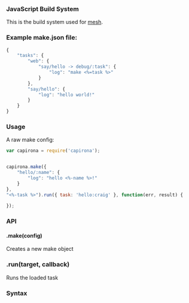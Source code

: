 ### JavaScript Build System

This is the build system used for [mesh](/crcn/mesh).

### Example make.json file:

```javascript
{
	"tasks": {
		"web": {
			"say/hello -> debug/:task": {
				"log": "make <%=task %>"
			}
		},
		"say/hello": {
			"log": "hello world!"
		}
	}
}	
```

### Usage


A raw make config:

```javascript
var capirona = require('capirona');


capirona.make({
	"hello/:name": {
		"log": "hello <%-name %>!"
	}	
},
"<%-task %>").run({ task: 'hello:craig' }, function(err, result) {
	
});

```



### API

#### .make(config) 

Creates a new make object


### .run(target, callback)

Runs the loaded task

### Syntax

